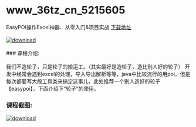 # www_36tz_cn_5215605
EasyPOI操作Excel神器、从零入门&amp;项目实战
[下载地址](http://www.36tz.cn/article/5215605 "下载地址")
<br/></br>[![download](http://36tz.cn/muke_img/2020_10_2-26.png "下载地址")](http://www.36tz.cn/article/5215605 "下载地址")
<br/></br>### 课程介绍:<br/></br>我们不造轮子，只是轮子的搬运工。（其实最好是造轮子，造比别人好的轮子）
开发中经常会遇到excel的处理，导入导出解析等等，java中比较流行的用poi，但是每次都要写大段工具类来搞定这事儿，此处推荐一个别人造好的轮子【easypoi】，下面介绍下“轮子”的使用。

### 课程截图:
[![download](http://36tz.cn/muke_img/2020_10_1-30.png "下载地址")](http://www.36tz.cn/article/5215605 "下载地址")
